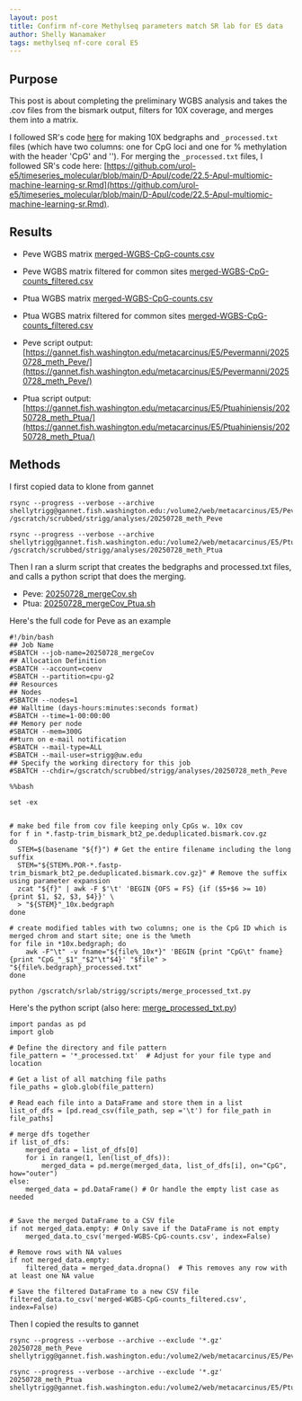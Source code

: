 ```yaml
---
layout: post
title: Confirm nf-core Methylseq parameters match SR lab for E5 data
author: Shelly Wanamaker
tags: methylseq nf-core coral E5
---
```


## Purpose

This post is about completing the preliminary WGBS analysis and takes the .cov files from the bismark output, filters for 10X coverage, and merges them into a matrix.

I followed SR's code [here](https://sr320.github.io/tumbling-oysters/posts/37-Apul-meth/) for making 10X bedgraphs and `_processed.txt` files (which have two columns: one for CpG loci and one for % methylation with the header 'CpG' and '<Sample Name>'). For merging the `_processed.txt` files, I followed SR's code here: [https://github.com/urol-e5/timeseries_molecular/blob/main/D-Apul/code/22.5-Apul-multiomic-machine-learning-sr.Rmd](https://github.com/urol-e5/timeseries_molecular/blob/main/D-Apul/code/22.5-Apul-multiomic-machine-learning-sr.Rmd).

## Results
- Peve WGBS matrix [merged-WGBS-CpG-counts.csv](https://gannet.fish.washington.edu/metacarcinus/E5/Pevermanni/20250728_meth_Peve/merged-WGBS-CpG-counts.csv)
- Peve WGBS matrix filtered for common sites [merged-WGBS-CpG-counts_filtered.csv](https://gannet.fish.washington.edu/metacarcinus/E5/Pevermanni/20250728_meth_Peve/merged-WGBS-CpG-counts_filtered.csv)
- Ptua WGBS matrix [merged-WGBS-CpG-counts.csv](https://gannet.fish.washington.edu/metacarcinus/E5/Ptuahiniensis/20250728_meth_Ptua/merged-WGBS-CpG-counts.csv)
- Ptua WGBS matrix filtered for common sites [merged-WGBS-CpG-counts_filtered.csv](https://gannet.fish.washington.edu/metacarcinus/E5/Ptuahiniensis/20250728_meth_Ptua/merged-WGBS-CpG-counts_filtered.csv)

- Peve script output: [https://gannet.fish.washington.edu/metacarcinus/E5/Pevermanni/20250728_meth_Peve/](https://gannet.fish.washington.edu/metacarcinus/E5/Pevermanni/20250728_meth_Peve/)
- Ptua script output: [https://gannet.fish.washington.edu/metacarcinus/E5/Ptuahiniensis/20250728_meth_Ptua/](https://gannet.fish.washington.edu/metacarcinus/E5/Ptuahiniensis/20250728_meth_Ptua/)


## Methods

I first copied data to klone from gannet

```
rsync --progress --verbose --archive shellytrigg@gannet.fish.washington.edu:/volume2/web/metacarcinus/E5/Pevermanni/20250619_methylseq/bismark/methylation_calls/methylation_coverage/*.cov.gz  /gscratch/scrubbed/strigg/analyses/20250728_meth_Peve

rsync --progress --verbose --archive shellytrigg@gannet.fish.washington.edu:/volume2/web/metacarcinus/E5/Ptuahiniensis/20250422_methylseq/bismark/methylation_calls/methylation_coverage/*.cov.gz  /gscratch/scrubbed/strigg/analyses/20250728_meth_Ptua

```

Then I ran a slurm script that creates the bedgraphs and processed.txt files, and calls a python script that does the merging.

- Peve: [20250728_mergeCov.sh](https://gannet.fish.washington.edu/metacarcinus/mox_jobs/20250728_mergeCov.sh)
- Ptua: [20250728_mergeCov\_Ptua.sh](https://gannet.fish.washington.edu/metacarcinus/mox_jobs/20250728_mergeCov_Ptua.sh)

Here's the full code for Peve as an example

```
#!/bin/bash
## Job Name
#SBATCH --job-name=20250728_mergeCov
## Allocation Definition
#SBATCH --account=coenv
#SBATCH --partition=cpu-g2
## Resources
## Nodes
#SBATCH --nodes=1
## Walltime (days-hours:minutes:seconds format)
#SBATCH --time=1-00:00:00
## Memory per node
#SBATCH --mem=300G
##turn on e-mail notification
#SBATCH --mail-type=ALL
#SBATCH --mail-user=strigg@uw.edu
## Specify the working directory for this job 
#SBATCH --chdir=/gscratch/scrubbed/strigg/analyses/20250728_meth_Peve

%%bash

set -ex


# make bed file from cov file keeping only CpGs w. 10x cov
for f in *.fastp-trim_bismark_bt2_pe.deduplicated.bismark.cov.gz
do
  STEM=$(basename "${f}") # Get the entire filename including the long suffix
  STEM="${STEM%.POR-*.fastp-trim_bismark_bt2_pe.deduplicated.bismark.cov.gz}" # Remove the suffix using parameter expansion
  zcat "${f}" | awk -F $'\t' 'BEGIN {OFS = FS} {if ($5+$6 >= 10) {print $1, $2, $3, $4}}' \
  > "${STEM}"_10x.bedgraph
done

# create modified tables with two columns; one is the CpG ID which is merged chrom and start site; one is the %meth 
for file in *10x.bedgraph; do
    awk -F"\t" -v fname="${file%_10x*}" 'BEGIN {print "CpG\t" fname}{print "CpG_"_$1"_"$2"\t"$4}' "$file" > "${file%.bedgraph}_processed.txt"
done

python /gscratch/srlab/strigg/scripts/merge_processed_txt.py

```

Here's the python script
(also here: [merge_processed\_txt.py](https://gannet.fish.washington.edu/metacarcinus/mox_jobs/merge_processed_txt.py))

```
import pandas as pd
import glob

# Define the directory and file pattern
file_pattern = '*_processed.txt'  # Adjust for your file type and location

# Get a list of all matching file paths
file_paths = glob.glob(file_pattern)

# Read each file into a DataFrame and store them in a list
list_of_dfs = [pd.read_csv(file_path, sep ='\t') for file_path in file_paths]

# merge dfs together
if list_of_dfs:
    merged_data = list_of_dfs[0]
    for i in range(1, len(list_of_dfs)):
        merged_data = pd.merge(merged_data, list_of_dfs[i], on="CpG", how="outer")
else:
    merged_data = pd.DataFrame() # Or handle the empty list case as needed


# Save the merged DataFrame to a CSV file
if not merged_data.empty: # Only save if the DataFrame is not empty
    merged_data.to_csv('merged-WGBS-CpG-counts.csv', index=False)

# Remove rows with NA values
if not merged_data.empty:
    filtered_data = merged_data.dropna()  # This removes any row with at least one NA value

# Save the filtered DataFrame to a new CSV file
filtered_data.to_csv('merged-WGBS-CpG-counts_filtered.csv', index=False)
```

Then I copied the results to gannet

```
rsync --progress --verbose --archive --exclude '*.gz' 20250728_meth_Peve shellytrigg@gannet.fish.washington.edu:/volume2/web/metacarcinus/E5/Pevermanni

rsync --progress --verbose --archive --exclude '*.gz' 20250728_meth_Ptua shellytrigg@gannet.fish.washington.edu:/volume2/web/metacarcinus/E5/Ptuahiniensis
```